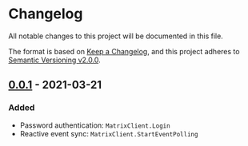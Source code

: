 ﻿# Changelog
All notable changes to this project will be documented in this file.

The format is based on [Keep a Changelog](https://keepachangelog.com/en/1.0.0/),
and this project adheres to [Semantic
Versioning v2.0.0](https://semver.org/spec/v2.0.0.html).

## [0.0.1] - 2021-03-21
### Added
- Password authentication: `MatrixClient.Login`
- Reactive event sync: `MatrixClient.StartEventPolling`

[0.0.1]: https://github.com/ForNeVeR/Smith.MatrixSdk/releases/tag/v0.0.1
[Unreleased]: https://github.com/ForNeVeR/Smith.MatrixSdk/compare/v0.0.1...HEAD
